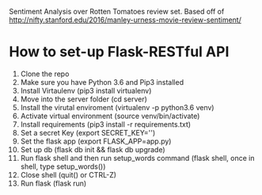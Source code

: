 Sentiment Analysis over Rotten Tomatoes review set. Based off of http://nifty.stanford.edu/2016/manley-urness-movie-review-sentiment/

# How to set-up Flask-RESTful API
1. Clone the repo
2. Make sure you have Python 3.6 and Pip3 installed
3. Install Virtaulenv (pip3 install virtualenv)
4. Move into the server folder (cd server)
4. Install the virutal enviroment (virtualenv -p python3.6 venv)
5. Activate virtual environment (source venv/bin/activate)
6. Install requirements (pip3 install -r requirements.txt)
7. Set a secret Key (export SECRET_KEY='<secret key>')
8. Set the flask app (export FLASK_APP=app.py)
9. Set up db (flask db init && flask db upgrade)
10. Run flask shell and then run setup_words command (flask shell, once in shell, type setup_words())
11. Close shell (quit() or CTRL-Z)
12. Run flask (flask run)